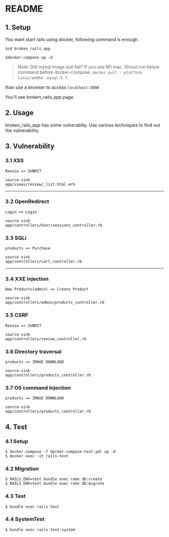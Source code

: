 # README
## 1. Setup
You want start rails using docker, following  command is enough.

```
$cd broken_rails_app

$docker-compose up -d
```

> Note: Did mysql image pull fail? If you use M1 mac. Shoud run below command before docker-compose.
`docker pull --platform linux/amd64  mysql:5.7`.

than use a browser to access ``localhost:3000``

You'll see broken_rails_app page.



## 2. Usage
broken_rails_app has some vulnerabiliy. Use various techniques to find out the vulnerability.

## 3. Vulnerability


### 3.1 XSS   
  
```
Reveiw => SUBMIT

source-sink
app/views/review/_list.html.erb
```
---
### 3.2 OpenRedirect  
```
Login => Login

source-sink  
app/controllers/User/sessions_controller.rb
```

### 3.3 SQLi  
```
products => Purchase

source-sink  
app/controllers/cart_controller.rb
```
---
### 3.4 XXE injection  
```
New Products(admin) => Create Product

source-sink  
app/controllers/admin/products_controller.rb
```

### 3.5 CSRF    
 ```
Reveiw => SUBMIT

source-sink  
app/controllers/review_controller.rb
```

### 3.6 Directory traversal 
 ```
products => IMAGE DOWNLOAD

source-sink  
app/controllers/products_controller.rb
```

### 3.7 OS command Injection
 ```
products => IMAGE DOWNLOAD

source-sink  
app/controllers/products_controller.rb
```

## 4. Test

### 4.1 Setup

```
$ docker-compose -f docker-compose-test.yml up -d
$ docker exec -it rails-test
```

### 4.2 Migration

```
$ RAILS_ENV=test bundle exec rake db:create
$ RAILS_ENV=test bundle exec rake db:migrate
```

### 4.3 Test

```
$ bundle exec rails test
```


### 4.4 SystemTest

```
$ bundle exec rails test:system
```



